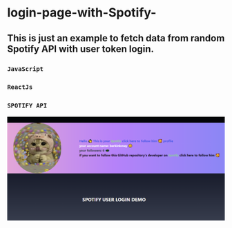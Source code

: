 # login-page-with-Spotify-
## This is just an example to fetch data from random Spotify API with user token login.
### `JavaScript`
### `ReactJs`
### `SPOTIFY API`

![CHEESE!](images/demo.png)
